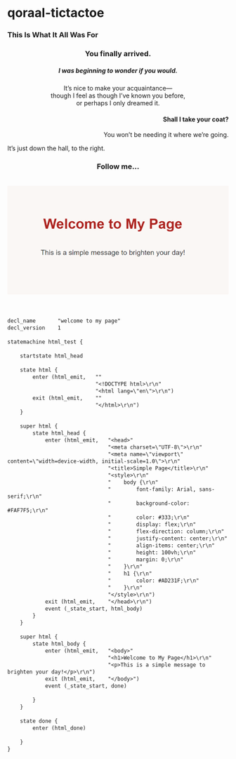 # qoraal-tictactoe


### This Is What It All Was For

<div align="center">

### You finally arrived.

##### I was beginning to wonder if you would.  
It’s nice to make your acquaintance—  
though I feel as though I’ve known you before,  
or perhaps I only dreamed it.

</div>

<div align="right">

#### Shall I take your coat?  
You won’t be needing it where we’re going.

</div>

It’s just down the hall, to the right.

<div align="center">

### Follow me...

<br>

</div>

<div align="center">
  <img src="welcome.png" alt="Welcome" />
</div>

<br>
<br>

```
decl_name       "welcome to my page"
decl_version    1

statemachine html_test {

    startstate html_head

    state html {
        enter (html_emit,   ""
                            "<!DOCTYPE html>\r\n"
                            "<html lang=\"en\">\r\n")
        exit (html_emit,    ""
                            "</html>\r\n")
    }

    super html {
        state html_head {
            enter (html_emit,   "<head>"
                                "<meta charset=\"UTF-8\">\r\n"
                                "<meta name=\"viewport\" content=\"width=device-width, initial-scale=1.0\">\r\n"
                                "<title>Simple Page</title>\r\n"
                                "<style>\r\n"
                                "    body {\r\n"
                                "        font-family: Arial, sans-serif;\r\n"
                                "        background-color: #FAF7F5;\r\n"
                                "        color: #333;\r\n"
                                "        display: flex;\r\n"
                                "        flex-direction: column;\r\n"
                                "        justify-content: center;\r\n"
                                "        align-items: center;\r\n"
                                "        height: 100vh;\r\n"
                                "        margin: 0;\r\n"
                                "    }\r\n"
                                "    h1 {\r\n"
                                "        color: #AD231F;\r\n"
                                "    }\r\n"
                                "</style>\r\n")
            exit (html_emit,    "</head>\r\n")
            event (_state_start, html_body)
        }
    }

    super html {
        state html_body {
            enter (html_emit,   "<body>"
                                "<h1>Welcome to My Page</h1>\r\n"
                                "<p>This is a simple message to brighten your day!</p>\r\n")
            exit (html_emit,    "</body>")
            event (_state_start, done)

        }
    }

    state done {
        enter (html_done)

    }
}
```
